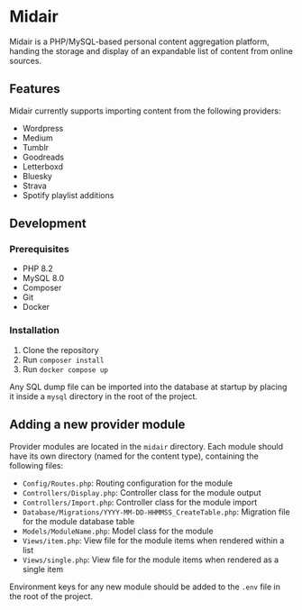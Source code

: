 # Midair

Midair is a PHP/MySQL-based personal content aggregation platform, handing the storage and display of an expandable list of content from online sources.

## Features

Midair currently supports importing content from the following providers:

- Wordpress
- Medium
- Tumblr
- Goodreads
- Letterboxd
- Bluesky
- Strava
- Spotify playlist additions

## Development

### Prerequisites

- PHP 8.2
- MySQL 8.0
- Composer
- Git
- Docker

### Installation

1. Clone the repository
2. Run `composer install`
3. Run `docker compose up`

Any SQL dump file can be imported into the database at startup by placing it inside a `mysql` directory in the root of the project.

## Adding a new provider module

Provider modules are located in the `midair` directory. Each module should have its own directory (named for the content type), containing the following files:

- `Config/Routes.php`: Routing configuration for the module
- `Controllers/Display.php`: Controller class for the module output
- `Controllers/Import.php`: Controller class for the module import
- `Database/Migrations/YYYY-MM-DD-HHMMSS_CreateTable.php`: Migration file for the module database table
- `Models/ModuleName.php`: Model class for the module
- `Views/item.php`: View file for the module items when rendered within a list
- `Views/single.php`: View file for the module items when rendered as a single item

Environment keys for any new module should be added to the `.env` file in the root of the project.